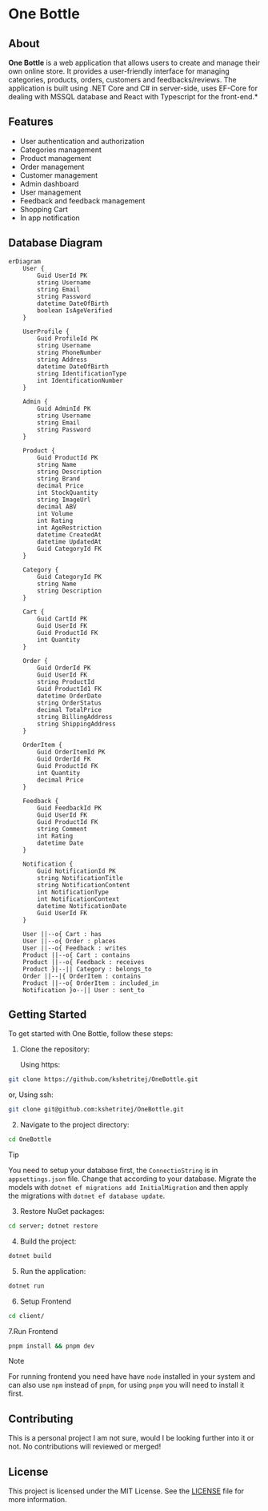 # One Bottle

## About

**One Bottle** is a web application that allows users to create and manage their own online store. It provides a user-friendly interface for managing categories, products, orders, customers and feedbacks/reviews. The application is built using .NET Core and C# in server-side, uses EF-Core for dealing with MSSQL database and React with Typescript for the front-end.\*

## Features

- User authentication and authorization
- Categories management
- Product management
- Order management
- Customer management
- Admin dashboard
- User management
- Feedback and feedback management
- Shopping Cart
- In app notification


## Database Diagram

```mermaid
erDiagram
    User {
        Guid UserId PK
        string Username
        string Email
        string Password
        datetime DateOfBirth
        boolean IsAgeVerified
    }

    UserProfile {
        Guid ProfileId PK
        string Username
        string PhoneNumber
        string Address
        datetime DateOfBirth
        string IdentificationType
        int IdentificationNumber
    }

    Admin {
        Guid AdminId PK
        string Username
        string Email
        string Password
    }

    Product {
        Guid ProductId PK
        string Name
        string Description
        string Brand
        decimal Price
        int StockQuantity
        string ImageUrl
        decimal ABV
        int Volume
        int Rating
        int AgeRestriction
        datetime CreatedAt
        datetime UpdatedAt
        Guid CategoryId FK
    }

    Category {
        Guid CategoryId PK
        string Name
        string Description
    }

    Cart {
        Guid CartId PK
        Guid UserId FK
        Guid ProductId FK
        int Quantity
    }

    Order {
        Guid OrderId PK
        Guid UserId FK
        string ProductId
        Guid ProductId1 FK
        datetime OrderDate
        string OrderStatus
        decimal TotalPrice
        string BillingAddress
        string ShippingAddress
    }

    OrderItem {
        Guid OrderItemId PK
        Guid OrderId FK
        Guid ProductId FK
        int Quantity
        decimal Price
    }

    Feedback {
        Guid FeedbackId PK
        Guid UserId FK
        Guid ProductId FK
        string Comment
        int Rating
        datetime Date
    }

    Notification {
        Guid NotificationId PK
        string NotificationTitle
        string NotificationContent
        int NotificationType
        int NotificationContext
        datetime NotificationDate
        Guid UserId FK
    }

    User ||--o{ Cart : has
    User ||--o{ Order : places
    User ||--o{ Feedback : writes
    Product ||--o{ Cart : contains
    Product ||--o{ Feedback : receives
    Product }|--|| Category : belongs_to
    Order ||--|{ OrderItem : contains
    Product ||--o{ OrderItem : included_in
    Notification }o--|| User : sent_to
```
## Getting Started

To get started with One Bottle, follow these steps:

1. Clone the repository:

   Using https:

```bash
git clone https://github.com/kshetritej/OneBottle.git
```

or,
Using ssh:

```bash
git clone git@github.com:kshetritej/OneBottle.git
```

2. Navigate to the project directory:

```bash
cd OneBottle
```
> [!TIP]
> You need to setup your database first, the `ConnectioString` is in `appsettings.json` file. Change that according to your database.
> Migrate the models with `dotnet ef migrations add InitialMigration` and then apply the migrations with `dotnet ef database update`.
3. Restore NuGet packages:

```bash
cd server; dotnet restore
```

4. Build the project:

```bash
dotnet build
```

5. Run the application:

```bash
dotnet run
```

6. Setup Frontend

```bash
cd client/
```

7.Run Frontend

```bash
pnpm install && pnpm dev
```
> [!NOTE]
> For running frontend you need have have `node` installed in your system and can also use `npm` instead of `pnpm`, for using `pnpm` you will need to install it first.

## Contributing
This is a personal project I am not sure, would I be looking further into it or not. No contributions will reviewed or merged!
## License

This project is licensed under the MIT License. See the [LICENSE](LICENSE) file for more information.
